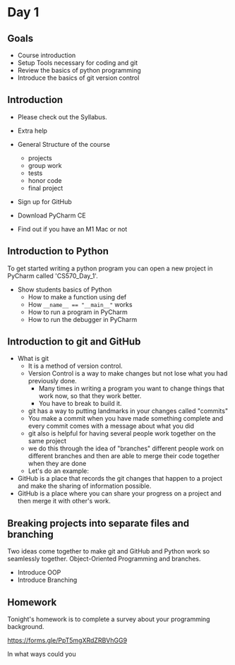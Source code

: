 
# Day 1

## Goals

* Course introduction
* Setup Tools necessary for coding and git
* Review the basics of python programming
* Introduce the basics of git version control


## Introduction

* Please check out the Syllabus.
* Extra help
* General Structure of the course
  * projects
  * group work
  * tests
  * honor code
  * final project


* Sign up for GitHub
* Download PyCharm CE
* Find out if you have an M1 Mac or not

## Introduction to Python

To get started writing a python program you can open a new project in PyCharm called 'CS570_Day_1'. 

* Show students basics of Python
  * How to make a function using def
  * How ```__name__ == "__main__"``` works
  * How to run a program in PyCharm
  * How to run the debugger in PyCharm

## Introduction to git and GitHub

* What is git
  * It is a method of version control. 
  * Version Control is a way to make changes but not lose what you had previously done.
    * Many times in writing a program you want to change things that work now, so that they work better.
    * You have to break to build it.
  * git has a way to putting landmarks in your changes called "commits"
  * You make a commit when you have made something complete and every commit comes with a message about what you did
  * git also is helpful for having several people work together on the same project
  * we do this through the idea of "branches" different people work on different branches and then are able to merge their code together when they are done
  * Let's do an example:
* GitHub is a place that records the git changes that happen to a project and make the sharing of information possible.
* GitHub is a place where you can share your progress on a project and then merge it with other's work.

## Breaking projects into separate files and branching

Two ideas come together to make git and GitHub and Python work so seamlessly together. Object-Oriented Programming and branches.

* Introduce OOP
* Introduce Branching


## Homework

Tonight's homework is to complete a survey about your programming background. 

https://forms.gle/PpT5mgXRdZRBVhGG9

In what ways could you 
